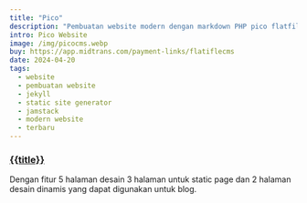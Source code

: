 ```yaml
---
title: "Pico"
description: "Pembuatan website modern dengan markdown PHP pico flatfile cms"
intro: Pico Website
image: /img/picocms.webp
buy: https://app.midtrans.com/payment-links/flatiflecms
date: 2024-04-20
tags:
  - website
  - pembuatan website
  - jekyll
  - static site generator
  - jamstack
  - modern website
  - terbaru
---
```


### [{{title}}]({{page.url}})


Dengan fitur 5 halaman desain 3 halaman untuk static page dan 2 halaman desain dinamis yang dapat digunakan untuk blog.

